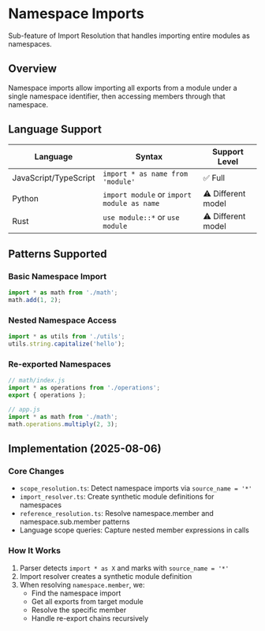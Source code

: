 # Namespace Imports

Sub-feature of Import Resolution that handles importing entire modules as namespaces.

## Overview
Namespace imports allow importing all exports from a module under a single namespace identifier, then accessing members through that namespace.

## Language Support

| Language | Syntax | Support Level |
|----------|--------|--------------|
| JavaScript/TypeScript | `import * as name from 'module'` | ✅ Full |
| Python | `import module` or `import module as name` | ⚠️ Different model |
| Rust | `use module::*` or `use module` | ⚠️ Different model |

## Patterns Supported

### Basic Namespace Import
```javascript
import * as math from './math';
math.add(1, 2);
```

### Nested Namespace Access
```javascript
import * as utils from './utils';
utils.string.capitalize('hello');
```

### Re-exported Namespaces
```javascript
// math/index.js
import * as operations from './operations';
export { operations };

// app.js
import * as math from './math';
math.operations.multiply(2, 3);
```

## Implementation (2025-08-06)

### Core Changes
- `scope_resolution.ts`: Detect namespace imports via `source_name = '*'`
- `import_resolver.ts`: Create synthetic module definitions for namespaces
- `reference_resolution.ts`: Resolve namespace.member and namespace.sub.member patterns
- Language scope queries: Capture nested member expressions in calls

### How It Works
1. Parser detects `import * as X` and marks with `source_name = '*'`
2. Import resolver creates a synthetic module definition
3. When resolving `namespace.member`, we:
   - Find the namespace import
   - Get all exports from target module
   - Resolve the specific member
   - Handle re-export chains recursively